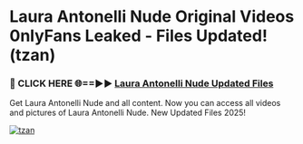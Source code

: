 # Laura Antonelli Nude Original Videos 0nlyFans Leaked - Files Updated! (tzan)

<h3>🔴 CLICK HERE 🌐==►► <a href="https://tinyurl.com/52m3yx9h" rel="nofollow">Laura Antonelli Nude Updated Files</a></h3>

Get Laura Antonelli Nude and all content. Now you can access all videos and pictures of Laura Antonelli Nude. New Updated Files 2025!

[![tzan](https://i.imgur.com/TnHtlc8.gif)](https://tinyurl.com/52m3yx9h)
